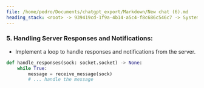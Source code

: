 ```yaml
---
file: /home/pedro/Documents/chatgpt_export/Markdown/New chat (6).md
heading_stack: <root> -> 939419cd-1f9a-4b14-a5c4-f8c686c546c7 -> System -> cf7ce9cd-1485-4499-8db2-790cdb33bfa5 -> System -> aaa28ed6-cb96-4b34-83e2-1af608c1efe6 -> User -> 39c1f41f-bbb3-4e15-a1fd-7c423cdab44b -> Assistant -> 1. **Understanding the Protocol Specifications:** -> 2. **Setup a Socket Connection:** -> 3. **Message Encoding/Decoding:** -> 4. **Implementing LSP Methods:** -> 5. **Handling Server Responses and Notifications:**
---
```

### 5. **Handling Server Responses and Notifications:**
   - Implement a loop to handle responses and notifications from the server.

```python
def handle_responses(sock: socket.socket) -> None:
    while True:
        message = receive_message(sock)
        # ... handle the message
```

